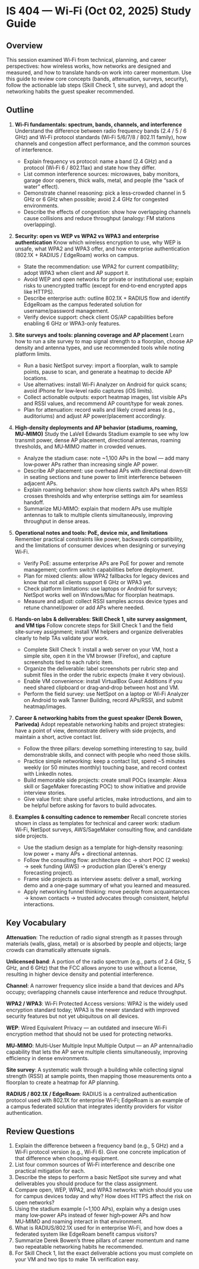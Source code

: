 # IS 404 — Wi‑Fi (Oct 02, 2025) Study Guide

## Overview

This session examined Wi‑Fi from technical, planning, and career perspectives: how wireless works, how networks are designed and measured, and how to translate hands‑on work into career momentum. Use this guide to review core concepts (bands, attenuation, surveys, security), follow the actionable lab steps (Skill Check 1, site survey), and adopt the networking habits the guest speaker recommended.

## Outline

1. **Wi‑Fi fundamentals: spectrum, bands, channels, and interference**
   Understand the difference between radio frequency bands (2.4 / 5 / 6 GHz) and Wi‑Fi protocol standards (Wi‑Fi 5/6/7/8 / 802.11 family), how channels and congestion affect performance, and the common sources of interference.
   - Explain frequency vs protocol: name a band (2.4 GHz) and a protocol (Wi‑Fi 6 / 802.11ax) and state how they differ.
   - List common interference sources: microwaves, baby monitors, garage door openers, thick walls, metal, and people (the “sack of water” effect).
   - Demonstrate channel reasoning: pick a less‑crowded channel in 5 GHz or 6 GHz when possible; avoid 2.4 GHz for congested environments.
   - Describe the effects of congestion: show how overlapping channels cause collisions and reduce throughput (analogy: FM stations overlapping).

2. **Security: open vs WEP vs WPA2 vs WPA3 and enterprise authentication**
   Know which wireless encryption to use, why WEP is unsafe, what WPA2 and WPA3 offer, and how enterprise authentication (802.1X + RADIUS / EdgeRoam) works on campus.
   - State the recommendation: use WPA2 for current compatibility; adopt WPA3 when client and AP support it.
   - Avoid WEP and open networks for private or institutional use; explain risks to unencrypted traffic (except for end‑to‑end encrypted apps like HTTPS).
   - Describe enterprise auth: outline 802.1X + RADIUS flow and identify EdgeRoam as the campus federated solution for username/password management.
   - Verify device support: check client OS/AP capabilities before enabling 6 GHz or WPA3-only features.

3. **Site surveys and tools: planning coverage and AP placement**
   Learn how to run a site survey to map signal strength to a floorplan, choose AP density and antenna types, and use recommended tools while noting platform limits.
   - Run a basic NetSpot survey: import a floorplan, walk to sample points, pause to scan, and generate a heatmap to decide AP locations.
   - Use alternatives: install Wi‑Fi Analyzer on Android for quick scans; avoid iPhone for low‑level radio captures (iOS limits).
   - Collect actionable outputs: export heatmap images, list visible APs and RSSI values, and recommend AP count/type for weak zones.
   - Plan for attenuation: record walls and likely crowd areas (e.g., auditoriums) and adjust AP power/placement accordingly.

4. **High‑density deployments and AP behavior (stadiums, roaming, MU‑MIMO)**
   Study the LaVell Edwards Stadium example to see why low transmit power, dense AP placement, directional antennas, roaming thresholds, and MU‑MIMO matter in crowded venues.
   - Analyze the stadium case: note ~1,100 APs in the bowl — add many low‑power APs rather than increasing single AP power.
   - Describe AP placement: use overhead APs with directional down‑tilt in seating sections and tune power to limit interference between adjacent APs.
   - Explain roaming behavior: show how clients switch APs when RSSI crosses thresholds and why enterprise settings aim for seamless handoff.
   - Summarize MU‑MIMO: explain that modern APs use multiple antennas to talk to multiple clients simultaneously, improving throughput in dense areas.

5. **Operational notes and tools: PoE, device mix, and limitations**
   Remember practical constraints like power, backwards compatibility, and the limitations of consumer devices when designing or surveying Wi‑Fi.
   - Verify PoE: assume enterprise APs are PoE for power and remote management; confirm switch capabilities before deployment.
   - Plan for mixed clients: allow WPA2 fallbacks for legacy devices and know that not all clients support 6 GHz or WPA3 yet.
   - Check platform limitations: use laptops or Android for surveys; NetSpot works well on Windows/Mac for floorplan heatmaps.
   - Measure and adjust: collect RSSI samples across device types and retune channel/power or add APs where needed.

6. **Hands‑on labs & deliverables: Skill Check 1, site survey assignment, and VM tips**
   Follow concrete steps for Skill Check 1 and the field site‑survey assignment; install VM helpers and organize deliverables clearly to help TAs validate your work.
   - Complete Skill Check 1: install a web server on your VM, host a simple site, open it in the VM browser (Firefox), and capture screenshots tied to each rubric item.
   - Organize the deliverable: label screenshots per rubric step and submit files in the order the rubric expects (make it very obvious).
   - Enable VM convenience: install VirtualBox Guest Additions if you need shared clipboard or drag‑and‑drop between host and VM.
   - Perform the field survey: use NetSpot on a laptop or Wi‑Fi Analyzer on Android to walk Tanner Building, record APs/RSSI, and submit heatmap/images.

7. **Career & networking habits from the guest speaker (Derek Bowen, Pariveda)**
   Adopt repeatable networking habits and project strategies: have a point of view, demonstrate delivery with side projects, and maintain a short, active contact list.
   - Follow the three pillars: develop something interesting to say, build demonstrable skills, and connect with people who need those skills.
   - Practice simple networking: keep a contact list, spend ~5 minutes weekly (or 50 minutes monthly) touching base, and record context with LinkedIn notes.
   - Build memorable side projects: create small POCs (example: Alexa skill or SageMaker forecasting POC) to show initiative and provide interview stories.
   - Give value first: share useful articles, make introductions, and aim to be helpful before asking for favors to build advocates.

8. **Examples & consulting cadence to remember**
   Recall concrete stories shown in class as templates for technical and career work: stadium Wi‑Fi, NetSpot surveys, AWS/SageMaker consulting flow, and candidate side projects.
   - Use the stadium design as a template for high‑density reasoning: low power + many APs + directional antennas.
   - Follow the consulting flow: architecture doc → short POC (2 weeks) → seek funding (AWS) → production plan (Derek's energy forecasting project).
   - Frame side projects as interview assets: deliver a small, working demo and a one‑page summary of what you learned and measured.
   - Apply networking funnel thinking: move people from acquaintances → known contacts → trusted advocates through consistent, helpful interactions.


## Key Vocabulary

**Attenuation**: The reduction of radio signal strength as it passes through materials (walls, glass, metal) or is absorbed by people and objects; large crowds can dramatically attenuate signals.

**Unlicensed band**: A portion of the radio spectrum (e.g., parts of 2.4 GHz, 5 GHz, and 6 GHz) that the FCC allows anyone to use without a license, resulting in higher device density and potential interference.

**Channel**: A narrower frequency slice inside a band that devices and APs occupy; overlapping channels cause interference and reduce throughput.

**WPA2 / WPA3**: Wi‑Fi Protected Access versions: WPA2 is the widely used encryption standard today; WPA3 is the newer standard with improved security features but not yet ubiquitous on all devices.

**WEP**: Wired Equivalent Privacy — an outdated and insecure Wi‑Fi encryption method that should not be used for protecting networks.

**MU‑MIMO**: Multi‑User Multiple Input Multiple Output — an AP antenna/radio capability that lets the AP serve multiple clients simultaneously, improving efficiency in dense environments.

**Site survey**: A systematic walk through a building while collecting signal strength (RSSI) at sample points, then mapping those measurements onto a floorplan to create a heatmap for AP planning.

**RADIUS / 802.1X / EdgeRoam**: RADIUS is a centralized authentication protocol used with 802.1X for enterprise Wi‑Fi; EdgeRoam is an example of a campus federated solution that integrates identity providers for visitor authentication.

## Review Questions

1. Explain the difference between a frequency band (e.g., 5 GHz) and a Wi‑Fi protocol version (e.g., Wi‑Fi 6). Give one concrete implication of that difference when choosing equipment.
2. List four common sources of Wi‑Fi interference and describe one practical mitigation for each.
3. Describe the steps to perform a basic NetSpot site survey and what deliverables you should produce for the class assignment.
4. Compare open, WEP, WPA2, and WPA3 networks: which should you use for campus devices today and why? How does HTTPS affect the risk on open networks?
5. Using the stadium example (~1,100 APs), explain why a design uses many low‑power APs instead of fewer high‑power APs and how MU‑MIMO and roaming interact in that environment.
6. What is RADIUS/802.1X used for in enterprise Wi‑Fi, and how does a federated system like EdgeRoam benefit campus visitors?
7. Summarize Derek Bowen’s three pillars of career momentum and name two repeatable networking habits he recommended.
8. For Skill Check 1, list the exact deliverable actions you must complete on your VM and two tips to make TA verification easy.
